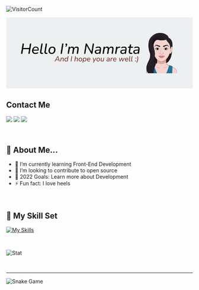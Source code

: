 
![VisitorCount](https://profile-counter.glitch.me/namratanimmi/count.svg)

![Namrata](https://github.com/namratanimmi/namratanimmi/blob/main/Git_readme-cover-1.png)

## Contact Me

<a href="https://www.linkedin.com/in/namrata-n-0367301b7/"><img src="https://img.shields.io/badge/LinkedIn-0077B5?style=for-the-badge&logo=linkedin&logoColor=white"></a>
<a href="mailto:namratajaisal5213@gmail.com"><img src="https://img.shields.io/badge/Gmail-D14836?style=for-the-badge&logo=gmail&logoColor=white"></a>
<a href="https://www.instagram.com/namrata_jaisal/"><img src="https://img.shields.io/badge/Instagram-E4405F?style=for-the-badge&logo=instagram&logoColor=white"></a>



<br>

## 👧 About Me...

- 🔗 I’m currently learning Front-End Development
- 👐 I’m looking to contribute to open source
- 🥅 2022 Goals: Learn more about Development
- ⚡ Fun fact: I love heels

<br>


## 🤹 My Skill Set
[![My Skills](https://skillicons.dev/icons?i=java,html,css,c,python,figma,javascript)](https://skillicons.dev)

<br>


![Stat](https://github-readme-stats.vercel.app/api?username=namratanimmi&show_icons=true&title_color=E88795&icon_color=FF33FF&text_color=D6BCD5&bg_color=151515)

<br>

___

![Snake Game](https://raw.githubusercontent.com/namratanimmi/namratanimmi/output/github-contribution-grid-snake.svg)
